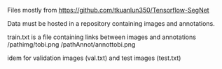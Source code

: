 Files mostly from https://github.com/tkuanlun350/Tensorflow-SegNet

Data must be hosted in a repository containing images and annotations. 

train.txt is a file containing links between images and annotations
/pathimg/tobi.png /pathAnnot/annottobi.png

idem for validation images (val.txt) and test images (test.txt)  

